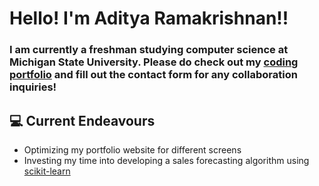 # Hello! I'm Aditya Ramakrishnan!!

### I am currently a freshman studying computer science at Michigan State University. Please do check out my [coding portfolio](https://adityaramki.netlify.app/) and fill out the contact form for any collaboration inquiries!

## 💻 Current Endeavours
- Optimizing my portfolio website for different screens
- Investing my time into developing a sales forecasting algorithm using [scikit-learn](https://scikit-learn.org/)

